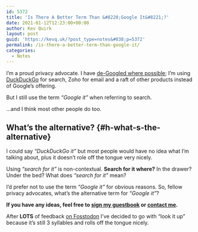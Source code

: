 ```yaml
---
id: 5372
title: 'Is There A Better Term Than &#8220;Google It&#8221;?'
date: 2021-01-12T12:23:00+00:00
author: Kev Quirk
layout: post
guid: 'https://kevq.uk/?post_type=notes&#038;p=5372'
permalink: /is-there-a-better-term-than-google-it/
categories:
  - Notes
---
```

I&#8217;m a proud privacy advocate. I have [de-Googled where possible](/categories/#De-Googling); I&#8217;m using [DuckDuckGo](https://duckduckgo.com) for search, Zoho for email and a raft of other products instead of Google&#8217;s offering.

But I still use the term _&#8220;Google it&#8221;_ when referring to search.

…and I think most other people do too.

## What&#8217;s the alternative? {#h-what-s-the-alternative}

I could say _&#8220;DuckDuckGo it&#8221;_ but most people would have no idea what I&#8217;m talking about, plus it doesn&#8217;t role off the tongue very nicely.

Using _&#8220;search for it&#8221;_ is non-contextual. **Search for it where?** In the drawer? Under the bed? What does _&#8220;search for it&#8221;_ mean?

I&#8217;d prefer not to use the term _&#8220;Google it&#8221;_ for obvious reasons. So, fellow privacy advocates, what&#8217;s the alternative term for _&#8220;Google it&#8221;_?

**If you have any ideas, feel free to [sign my guestbook](/guestbook) or [contact me](/contact).**

<p class="notice">
  After <strong>LOTS</strong> of feedback <a href="https://fosstodon.org/@kev/105542170312601751">on Fosstodon</a> I&#8217;ve decided to go with &#8220;look it up&#8221; because it&#8217;s still 3 syllables and rolls off the tongue nicely.
</p>
